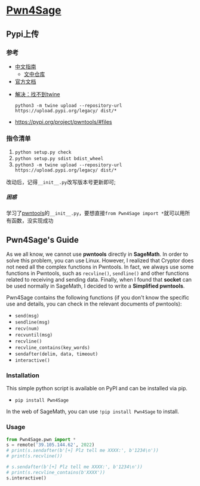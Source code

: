 # [Pwn4Sage](https://github.com/Harry0597/Pwn4Sage)

## Pypi上传

### 参考

+ [中文指南](https://blog.csdn.net/MemoryD/article/details/84295855)
  + [文中仓库](https://github.com/MemoryD/mxgames/blob/master/mxgames/__init__.py)
+ [官方文档](https://packaging.python.org/en/latest/tutorials/packaging-projects/#configuring-metadata)

- [解决：找不到twine](https://stackoverflow.com/questions/51451966/twine-not-found-bash-twine-command-not-found)

  `python3 -m twine upload --repository-url https://upload.pypi.org/legacy/ dist/*`

- https://pypi.org/project/pwntools/#files

### 指令清单

1. `python setup.py check`
2. `python setup.py sdist bdist_wheel`
3. `python3 -m twine upload --repository-url https://upload.pypi.org/legacy/ dist/*`

改动后，记得`__init__.py`改写版本号更新即可;

##### 困惑

学习了[pwntools](https://pypi.org/project/pwntools/#files)的`__init__.py`，要想直接`from Pwn4Sage import *`就可以用所有函数，没实现成功

## Pwn4Sage's Guide

As we all know, we cannot use **pwntools** directly in **SageMath**.
In order to solve this problem, you can use Linux.
However, I realized that Cryptor does not need all the complex functions in Pwntools.
In fact, we always use some functions in Pwntools, such as `recvline()`, `sendline()` and other functions related to receiving and sending data.
Finally, when I found that **socket** can be used normally in SageMath, I decided to write a **Simplified pwntools**.

Pwn4Sage contains the following functions (if you don't know the specific use and details, you can check in the relevant documents of pwntools):

- `send(msg)`
- `sendline(msg)`
- `recv(num)`
- `recvuntil(msg)`
- `recvline()`
- `recvline_contains(key_words)`
- `sendafter(delim, data, timeout)`
- `interactive()`

### Installation


This simple python script is available on PyPI and can be installed via pip. 

- `pip install Pwn4Sage`

In the web of SageMath, you can use `!pip install Pwn4Sage` to install.

### Usage

```python
from Pwn4Sage.pwn import *
s = remote('39.105.144.62', 2022)
# print(s.sendafter(b'[+] Plz tell me XXXX:', b'1234\n'))
# print(s.recvline())

# s.sendafter(b'[+] Plz tell me XXXX:', b'1234\n'))
# print(s.recvline_contains(b'XXXX'))
s.interactive()
```



